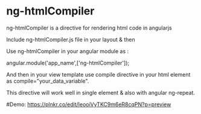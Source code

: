# ng-htmlCompiler
ng-htmlCompiler is a directive for rendering html code in angularjs

Include ng-htmlCompiler.js file in your layout & then 

Use ng-htmlCompiler in your angular module as :

angular.module('app_name',['ng-htmlCompiler']);


And then in your view template 
use compile directive in your html element as compile="your_data_variable".

This directive will work well in single element & also with angular ng-repeat.

#Demo:
https://plnkr.co/edit/leooiVyTKC9m6eR8cqPN?p=preview


